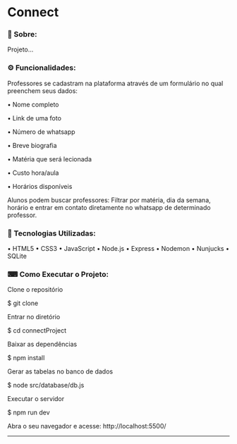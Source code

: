 # Connect

### 📖 Sobre:

Projeto... 

### ⚙️ Funcionalidades:

Professores se cadastram na plataforma através de um formulário no qual preenchem seus dados:

• Nome completo

• Link de uma foto

• Número de whatsapp

• Breve biografia

• Matéria que será lecionada

• Custo hora/aula

• Horários disponíveis


Alunos podem buscar professores: Filtrar por matéria, dia da semana, horário e entrar em contato diretamente no whatsapp de determinado professor.

### 🚀 Tecnologias Utilizadas:

• HTML5
• CSS3
• JavaScript
• Node.js
• Express
• Nodemon
• Nunjucks
• SQLite

### ⌨ Como Executar o Projeto:

Clone o repositório

\$ git clone 

Entrar no diretório

\$ cd connectProject

Baixar as dependências

\$ npm install

Gerar as tabelas no banco de dados

\$ node src/database/db.js

Executar o servidor

\$ npm run dev

Abra o seu navegador e acesse: http://localhost:5500/

<hr>


